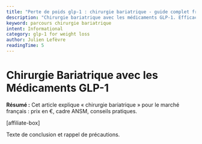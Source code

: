 ```yaml
---
title: "Perte de poids glp-1 : chirurgie bariatrique - guide complet france 2025"
description: "Chirurgie bariatrique avec les médicaments GLP-1. Efficacité, résultats et conseils médicaux. Guide complet perte de poids France 2025. Informations vérifiées par des professionnels de santé."
keyword: parcours chirurgie bariatrique
intent: Informational
category: glp-1 for weight loss
author: Julien Lefèvre
readingTime: 5
---
```


# Chirurgie Bariatrique avec les Médicaments GLP-1

**Résumé :** Cet article explique « chirurgie bariatrique » pour le marché français : prix en €, cadre ANSM, conseils pratiques.


[affiliate-box]

Texte de conclusion et rappel de précautions.


























































